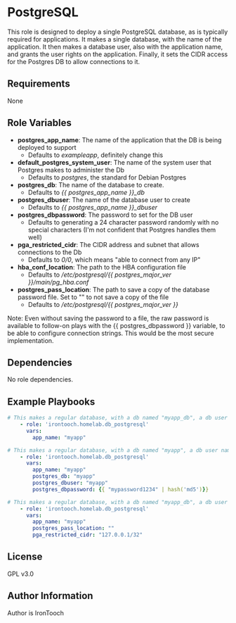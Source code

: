 PostgreSQL
=========

This role is designed to deploy a single PostgreSQL database, as is typically required for applications. It makes a single database, with the name of the application. It then makes a database user, also with the application name, and grants the user rights on the application. Finally, it sets the CIDR access for the Postgres DB to allow connections to it.

Requirements
------------

None

Role Variables
--------------

- **postgres_app_name**: The name of the application that the DB is being deployed to support
  - Defaults to *exampleapp*, definitely change this
- **default_postgres_system_user**: The name of the system user that Postgres makes to administer the Db
  - Defaults to *postgres*, the standard for Debian Postgres
- **postgres_db**: The name of the database to create.
  - Defaults to *{{ postgres_app_name }}_db*
- **postgres_dbuser**: The name of the database user to create
  - Defaults to *{{ postgres_app_name }}_dbuser*
- **postgres_dbpassword**: The password to set for the DB user
  - Defaults to generating a 24 character password randomly with no special characters (I'm not confident that Postgres handles them well)
- **pga_restricted_cidr**: The CIDR address and subnet that allows connections to the Db
  - Defaults to *0/0*, which means "able to connect from any IP"
- **hba_conf_location**: The path to the HBA configuration file
  - Defaults to */etc/postgresql/{{ postgres_major_ver }}/main/pg_hba.conf*
- **postgres_pass_location**: The path to save a copy of the database password file. Set to "" to not save a copy of the file
  - Defaults to */etc/postgresql/{{ postgres_major_ver }}*

Note: Even without saving the password to a file, the raw password is available to follow-on plays with the {{ postgres_dbpassword }} variable, to be able to configure connection strings. This would be the most secure implementation.

Dependencies
------------

No role dependencies.

Example Playbooks
----------------

```yaml
# This makes a regular database, with a db named "myapp_db", a db user named "myapp_dbuser", a random password, and global network access
    - role: 'irontooch.homelab.db_postgresql'
      vars:
        app_name: "myapp"
```

```yaml
# This makes a regular database, with a db named "myapp", a db user named "myapp", sets the myapp user's password to "mypassword1234, and global network access
    - role: 'irontooch.homelab.db_postgresql'
      vars:
        app_name: "myapp"
        postgres_db: "myapp"
        postgres_dbuser: "myapp"
        postgres_dbpassword: {{ "mypassword1234" | hash('md5')}}
```

```yaml
# This makes a regular database, with a db named "myapp_db", a db user named "myapp_dbuser", sets the myapp user's password to a random value, and only allows access from the localhost (which wouldn't be weird for self-deployed apps)
    - role: 'irontooch.homelab.db_postgresql'
      vars:
        app_name: "myapp"
        postgres_pass_location: ""
        pga_restricted_cidr: "127.0.0.1/32"
```

License
-------

GPL v3.0

Author Information
------------------

Author is IronTooch
